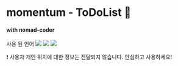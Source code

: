 # momentum - ToDoList 💭
#### with nomad-coder


사용 된 언어
<img src="https://img.shields.io/badge/HTML5-e34f26?style=flat-square&logo=HTML5&logoColor=ffffff"/>
<img src="http://img.shields.io/badge/CSS3-1572B6?style=flat-square&logo=CSS3&logoColor=ffffff"/>
<img src="http://img.shields.io/badge/VanilaJS-F7DF1E?style=flat-square&logo=JavaScript&logoColor=ffffff"/>


❗ 사용자 개인 위치에 대한 정보는 전달되지 않습니다. 안심하고 사용하세요!

